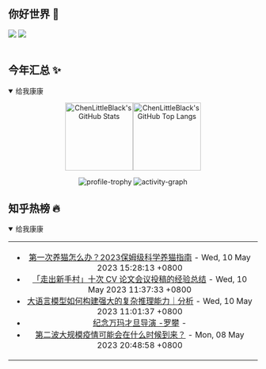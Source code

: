 ## 你好世界 👋

[![](https://img.shields.io/badge/@ChenLittleBlack-1a6c81?style=flat&logo=java&logoColor=1a6c81&label=Java&colorA=ffffff)](https://www.java.com/)
[![](https://img.shields.io/badge/@ChenLittleBlack-41b883?style=flat&logo=vuedotjs&logoColor=41b883&label=Vue&colorA=ffffff)](https://cn.vuejs.org/)

<div align="center">

<img alt="" src="https://readme-typing-svg.herokuapp.com?font=Consolas&center=true&vCenter=true&width=800&height=60&lines=The+traveler+often+arrives%2C+and+the+doer+often+succeeds.">
<img width="800"  height="3" alt="" src="https://camo.githubusercontent.com/82291b0fe831bfc6781e07fc5090cbd0a8b912bb8b8d4fec0696c881834f81ac/68747470733a2f2f70726f626f742e6d656469612f394575424971676170492e676966">

</div>


## 今年汇总 ✨

<details open>

<summary>给我康康</summary>

<div align="center">

<img height="137px" alt="ChenLittleBlack's GitHub Stats" src="https://github-readme-stats-roan-delta.vercel.app/api?username=ChenLittleBlack&hide_title=false&hide_border=true&show_icons=true&include_all_commits=true&line_height=21&bg_color=0,EC6C6C,FFD479,FFFC79,73FA79&theme=graywhite&locale=cn" /><img align="" height="137px" alt="ChenLittleBlack's GitHub Top Langs" src="https://github-readme-stats-roan-delta.vercel.app/api/top-langs/?username=ChenLittleBlack&hide_title=false&hide_border=true&layout=compact&bg_color=0,73FA79,73FDFF,D783FF&theme=graywhite&locale=cn" />

<img alt="profile-trophy" src="https://github-profile-trophy.vercel.app/?username=ChenLittleBlack&theme=algolia&column=-1" />

<img alt="activity-graph" src="https://activity-graph.herokuapp.com/graph?username=ChenLittleBlack&theme=github" />

</div>

</details>


## 知乎热榜 🔥

<details open>

<summary>给我康康</summary>

<div align="center">

<table style="height: 300px;">
<tr>
<td align="center" valign="middle">

<!-- START_SECTION:blog -->
* <a href='http://zhuanlan.zhihu.com/p/533713665?utm_campaign=rss&utm_medium=rss&utm_source=rss&utm_content=title' target='_blank'>第一次养猫怎么办？2023保姆级科学养猫指南</a> - Wed, 10 May 2023 15:28:13 +0800
* <a href='http://zhuanlan.zhihu.com/p/627032371?utm_campaign=rss&utm_medium=rss&utm_source=rss&utm_content=title' target='_blank'>「走出新手村」十次 CV 论文会议投稿的经验总结</a> - Wed, 10 May 2023 11:37:33 +0800
* <a href='http://zhuanlan.zhihu.com/p/626533715?utm_campaign=rss&utm_medium=rss&utm_source=rss&utm_content=title' target='_blank'>大语言模型如何构建强大的复杂推理能力｜分析</a> - Wed, 10 May 2023 11:01:37 +0800
* <a href='http://zhuanlan.zhihu.com/p/627863650?utm_campaign=rss&utm_medium=rss&utm_source=rss&utm_content=title' target='_blank'>纪念万玛才旦导演  -罗攀</a> - 
* <a href='http://zhuanlan.zhihu.com/p/624166149?utm_campaign=rss&utm_medium=rss&utm_source=rss&utm_content=title' target='_blank'>第二波大规模疫情可能会在什么时候到来？</a> - Mon, 08 May 2023 20:48:58 +0800
<!-- END_SECTION:blog -->

</td>
</tr>
</table>

</div>
</details>
